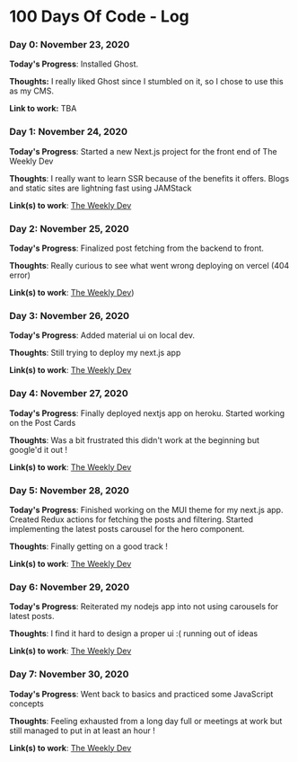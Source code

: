 # 100 Days Of Code - Log

### Day 0: November 23, 2020


**Today's Progress**: Installed Ghost.

**Thoughts:** I really liked Ghost since I stumbled on it, so I chose to use this as my CMS.

**Link to work:** TBA


### Day 1: November 24, 2020


**Today's Progress**: Started a new Next.js project for the front end of The Weekly Dev

**Thoughts**: I really want to learn SSR because of the benefits it offers. Blogs and static sites are lightning fast using JAMStack

**Link(s) to work**: [The Weekly Dev](https://theweeklydev.com)


### Day 2: November 25, 2020


**Today's Progress**: Finalized post fetching from the backend to front.

**Thoughts**: Really curious to see what went wrong deploying on vercel (404 error)

**Link(s) to work**: [The Weekly Dev](https://the-weekly-dev.herokuapp.com))


### Day 3: November 26, 2020


**Today's Progress**: Added material ui on local dev.

**Thoughts**: Still trying to deploy my next.js app

**Link(s) to work**: [The Weekly Dev](https://the-weekly-dev.herokuapp.com)


### Day 4: November 27, 2020


**Today's Progress**: Finally deployed nextjs app on heroku. Started working on the Post Cards

**Thoughts**: Was a bit frustrated this didn't work at the beginning but google'd it out !

**Link(s) to work**: [The Weekly Dev](https://the-weekly-dev.herokuapp.com)


### Day 5: November 28, 2020

**Today's Progress**: Finished working on the MUI theme for my next.js app. Created Redux actions for fetching the posts and filtering. Started implementing the latest posts carousel for the hero component.

**Thoughts**: Finally getting on a good track !

**Link(s) to work**: [The Weekly Dev](https://the-weekly-dev.herokuapp.com)


### Day 6: November 29, 2020

**Today's Progress**: Reiterated my nodejs app into not using carousels for latest posts. 

**Thoughts**: I find it hard to design a proper ui :( running out of ideas

**Link(s) to work**: [The Weekly Dev](https://the-weekly-dev.herokuapp.com)


### Day 7: November 30, 2020

**Today's Progress**: Went back to basics and practiced some JavaScript concepts

**Thoughts**: Feeling exhausted from a long day full or meetings at work but still managed to put in at least an hour !

**Link(s) to work**: [The Weekly Dev](https://the-weekly-dev.herokuapp.com)


